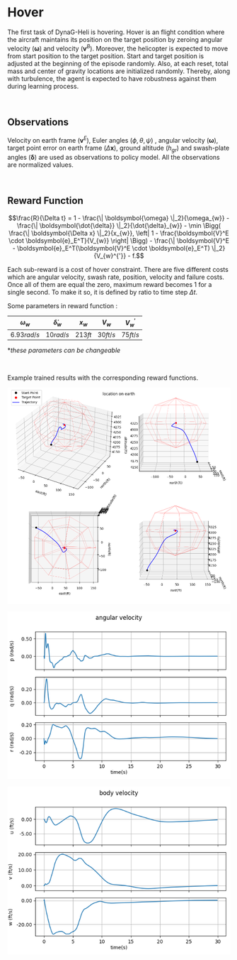 # **Hover**
The first task of DynaG-Heli is hovering. Hover is an flight condition where the aircraft maintains its position on the target position by zeroing angular velocity ($\boldsymbol{\omega}$) and velocity ($\boldsymbol{v}^B$). Moreover, the helicopter is expected to move from start position to the target position. Start and target position is adjusted at the beginning of the episode randomly. Also, at each reset, total mass and center of gravity locations are initialized randomly. Thereby, along with turbulence, the agent is expected to have robustness against them during learning process. 

<br/>

## **Observations**
Velocity on earth frame ($\boldsymbol{v}^E$), Euler angles $(\phi,\theta,\psi)$ , angular velocity ($\boldsymbol{\omega}$), target point error on earth frame ($\Delta \boldsymbol{x}$), ground altitude ($h_{gr}$) and swash-plate angles ($\boldsymbol{\delta}$) are used as observations to policy model. All the observations are normalized values.

<br/>

## **Reward Function**
$$\frac{R}{\Delta t} = 1 - 
\frac{\| \boldsymbol{\omega} \|_2}{\omega_{w}} - 
\frac{\| \boldsymbol{\dot{\delta}} \|_2}{\dot{\delta}_{w}} - 
\min \Bigg( 
\frac{\| \boldsymbol{\Delta x} \|_2}{x_{w}},
\left| 1 - \frac{\boldsymbol{V}^E \cdot \boldsymbol{e}_E^T}{V_{w}} \right|
\Bigg) - 
\frac{\| \boldsymbol{V}^E - \boldsymbol{e}_E^T(\boldsymbol{V}^E \cdot \boldsymbol{e}_E^T) \|_2}{V_{w}^{'}} - 
f.$$

Each sub-reward is a cost of hover constraint. There are five different costs which are angular velocity, swash rate, position, velocity and failure costs. Once all of them are equal the zero, maximum reward becomes $1$ for a single second. To make it so, it is defined by ratio to time step $\Delta t$. 

Some parameters in reward function :

| $\omega_{w}$   | $\dot{\delta}_{w}$ | $x_{w}$    | $V_{w}$     | $V_{w}^{'}$ |
| ------------   | ------------------ | -------    | -------     | ----------- |   
| $6.93 {rad/s}$ | $10 {rad/s}$       | $213 {ft}$ | $30 {ft/s}$ | $75 {ft/s}$ |

**these parameters can be changeable*

<br/>

Example trained results with the corresponding reward functions.

![Location](location.png)

![Pqr](pqr.png)

![Velocity](uvw.png)